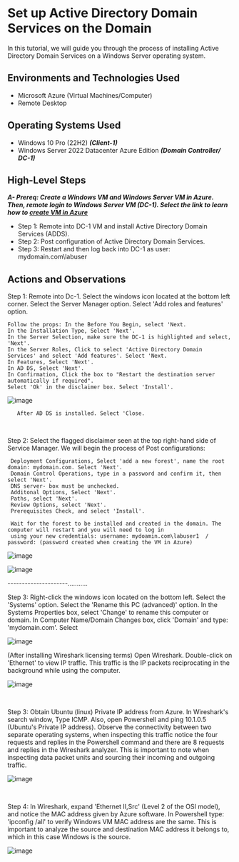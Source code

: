 
<h1> Set up Active Directory Domain Services on the Domain </h1>
In this tutorial, we will guide you through the process of installing Active Directory Domain Services on a Windows Server operating system.  <br />


<h2>Environments and Technologies Used</h2>

- Microsoft Azure (Virtual Machines/Computer)
- Remote Desktop

<h2>Operating Systems Used </h2>

- Windows 10 Pro (22H2) ***(Client-1)***
- Windows Server 2022 Datacenter Azure Edition ***(Domain Controller/ DC-1)***

<h2>High-Level Steps</h2>

 ***A- Prereq: Create a Windows VM and Windows Server VM in Azure. Then, remote login to Windows Server VM (DC-1). Select the link to learn how to [create VM in Azure](https://github.com/joann-camacho/create-windows-virtual-machine)*** 
  
- Step 1: Remote into DC-1 VM and install Active Directory Domain Services (ADDS).
- Step 2: Post configuration of Active Directory Domain Services.
- Step 3: Restart and then log back into DC-1 as user: mydomain.com\labuser

<h2>Actions and Observations</h2>

<p>
Step 1: Remote into Dc-1. Select the windows icon located at the bottom left corner. Select the Server Manager option. Select 'Add roles and features' option.
  
    Follow the props: In the Before You Begin, select 'Next. 
    In the Installation Type, Select 'Next'.
    In the Server Selection, make sure the DC-1 is highlighted and select, 'Next'.
    In the Server Roles, Click to select 'Active Directory Domain Services' and select 'Add features'. Select 'Next.
    In Features, Select 'Next'.
    In AD DS, Select 'Next'.
    In Confirmation, Click the box to "Restart the destination server automatically if required".
    Select 'Ok' in the disclaimer box. Select 'Install'.
        
</p>
<p>
  
![image](https://github.com/user-attachments/assets/c657a706-97ee-45cd-8c6c-1a74aa1614c3)
</p>

       After AD DS is installed. Select 'Close.
<br />

<p>
Step 2: Select the flagged disclaimer seen at the top right-hand side of Service Manager. We will begin the process of Post configurations:
  
     Deployment Configurations, Select 'add a new forest', name the root domain: mydomain.com. Select 'Next'.
     Domain Control Operations, type in a password and confirm it, then select 'Next'.
     DNS server- box must be unchecked.
     Additonal Options, Select 'Next'.
     Paths, select 'Next'.
     Review Options, select 'Next'.
     Prerequisites Check, and select 'Install'.
  
     Wait for the forest to be installed and created in the domain. The computer will restart and you will need to log in
     using your new credentials: username: mydoamin.com\labuser1  / password: (password created when creating the VM in Azure)     
</p>
<p>
  
![image](https://github.com/user-attachments/assets/37b54eed-838f-4810-bbce-55e0c8b607ae)
</p>

![image](https://github.com/user-attachments/assets/a38da77a-c405-4411-bd20-55aabd144351)








---------------------...........
<br />

<p>
Step 3: Right-click the windows icon located on the bottom left. Select the 'Systems' option. Select the 'Rename this PC (advanced)' option. 
        In the Systems Properties box, select 'Change' to rename this computer or domain. In Computer Name/Domain Changes box, click 'Domain' and type: 'mydomain.com'. Select
</p>
<p>
  
![image](https://github.com/user-attachments/assets/48c4ac0c-e8e7-4700-9d74-514f81273b2a)
</p>

(After installing Wireshark licensing terms) Open Wireshark. Double-click on 'Ethernet' to view IP traffic. This traffic is the IP packets reciprocating in the background while using the computer. 
<p>
  
![image](https://github.com/user-attachments/assets/8a7ba9ea-4008-4fce-9bd1-5a96153ddd3c)  
</p>
<br />

<p>
Step 3: Obtain Ubuntu (linux) Private IP address from Azure. In Wireshark's search window, Type ICMP. Also, open Powershell and ping 10.1.0.5 (Ubuntu's Private IP address). Observe the connectivity between two separate operating systems, when inspecting this traffic notice the four requests and replies in the Powershell command and there are 8 requests and replies in the Wireshark analyzer. This is important to note when inspecting data packet units and sourcing their incoming and outgoing traffic.
</p>
<p>
  
![image](https://github.com/user-attachments/assets/6c90b2b5-70a6-4033-9307-de5dcaffcd57)
</p>
<br />

<p>
Step 4: In Wireshark, expand 'Ethernet II,Src' (Level 2 of the OSI model), and notice the MAC address given by Azure software. In Powershell type: 'ipconfig /all' to verify Windows VM MAC address are the same. This is important to analyze the source and destination MAC address it belongs to, which in this case Windows is the source.
</p>
<p>
  
![image](https://github.com/user-attachments/assets/e2fee6ee-7a54-4b28-ab0e-cfce5d2f8471)
  
</p>
<br />

